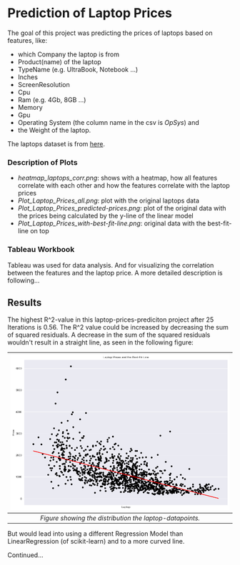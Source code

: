 # Prediction of Laptop Prices

The goal of this project was predicting the prices of laptops based on features, like:
- which Company the laptop is from
- Product(name) of the laptop
- TypeName (e.g. UltraBook, Notebook ...)
- Inches
- ScreenResolution
- Cpu
- Ram (e.g. 4Gb, 8GB ...)
- Memory
- Gpu
- Operating System (the column name in the csv is *OpSys*) and
- the Weight of the laptop.

The laptops dataset is from [here](https://www.kaggle.com/ionaskel/laptop-prices).

### Description of Plots
- *heatmap_laptops_corr.png*: shows with a heatmap, how all features correlate with each other and how the features correlate with the laptop prices
- *Plot_Laptop_Prices_all.png*: plot with the original laptops data
- *Plot_Laptop_Prices_predicted-prices.png*: plot of the original data with the prices being calculated by the y-line of the linear model
- *Plot_Laptop_Prices_with-best-fit-line.png*: original data with the best-fit-line on top

### Tableau Workbook
Tableau was used for data analysis. And for visualizing the correlation between the features and the laptop price.
 A more detailed description is following...


## Results
The highest R^2-value in this laptop-prices-prediciton project after 25 Iterations is 0.56. 
The R^2 value could be increased by decreasing the sum of squared residuals. A decrease in the sum of the squared residuals wouldn't result in a straight line, as seen in the following figure:

|![Figure](https://github.com/ArslanRey/laptop-prediction/blob/master/linear-regression/Plot_Laptop_Prices_with-best-fit-line.png)|
|:--:|
|*Figure showing the distribution the laptop-datapoints.*|

But would lead into using a different Regression Model than LinearRegression (of scikit-learn) and to a more curved line.



Continued...